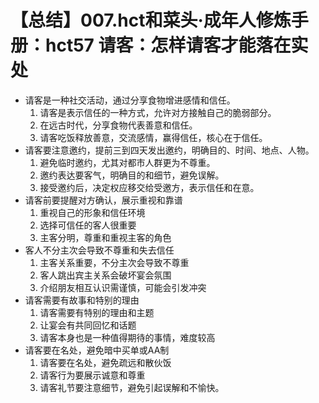 # 【总结】007.hct和菜头·成年人修炼手册：hct57 请客：怎样请客才能落在实处

-   请客是一种社交活动，通过分享食物增进感情和信任。
    1.  请客是表示信任的一种方式，允许对方接触自己的脆弱部分。
    2.  在远古时代，分享食物代表善意和信任。
    3.  请客吃饭释放善意，交流感情，赢得信任，核心在于信任。
-   请客要注意邀约，提前三到四天发出邀约，明确目的、时间、地点、人物。
    1.  避免临时邀约，尤其对都市人群更为不尊重。
    2.  邀约表达要客气，明确目的和细节，避免误解。
    3.  接受邀约后，决定权应移交给受邀方，表示信任和在意。
-   请客前要提醒对方确认，展示重视和靠谱
    1.  重视自己的形象和信任环境
    2.  选择可信任的客人很重要
    3.  主客分明，尊重和重视主客的角色
-   客人不分主次会导致不尊重和失去信任
    1.  主客关系重要，不分主次会导致不尊重
    2.  客人跳出宾主关系会破坏宴会氛围
    3.  介绍朋友相互认识需谨慎，可能会引发冲突
-   请客需要有故事和特别的理由
    1.  请客需要有特别的理由和主题
    2.  让宴会有共同回忆和话题
    3.  请客本身也是一种值得期待的事情，难度较高
-   请客要在名处，避免暗中买单或AA制
    1.  请客要在名处，避免疏远和散伙饭
    2.  请客行为要展示诚意和尊重
    3.  请客礼节要注意细节，避免引起误解和不愉快。